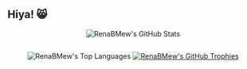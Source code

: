 ## Hiya! 😸


<div align="center" style="margin-top: 10px;">
<img src="https://github-readme-stats.vercel.app/api?username=RenaBMew&show_icons=true&theme=radical" align="center" alt="RenaBMew's GitHub Stats" />
  </div>
<br>
<div align="center" style="margin-top: 10px;">
   <img src="https://github-readme-stats.vercel.app/api/top-langs/?username=RenaBMew&layout=donut&theme=radical" align="center" alt="RenaBMew's Top Languages"/>
<a href="https://github.com/RenaBMew/github-profile-trophy"><img src="https://github-profile-trophy.vercel.app/?username=RenaBMew&theme=radical&row=2&column=4" align="center" alt="RenaBMew's GitHub Trophies"/></a>
</div>
